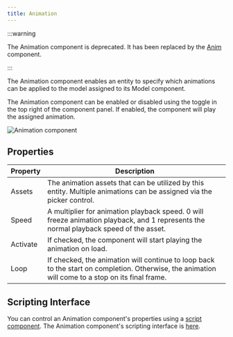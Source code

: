 ```yaml
---
title: Animation
---
```


:::warning

The Animation component is deprecated. It has been replaced by the [Anim](/user-manual/scenes/components/anim) component.

:::

The Animation component enables an entity to specify which animations can be applied to the model assigned to its Model component.

The Animation component can be enabled or disabled using the toggle in the top right of the component panel. If enabled, the component will play the assigned animation.

![Animation component][1]

## Properties

| Property | Description |
|----------|-------------|
| Assets   | The animation assets that can be utilized by this entity. Multiple animations can be assigned via the picker control. |
| Speed    | A multiplier for animation playback speed. 0 will freeze animation playback, and 1 represents the normal playback speed of the asset. |
| Activate | If checked, the component will start playing the animation on load. |
| Loop     | If checked, the animation will continue to loop back to the start on completion. Otherwise, the animation will come to a stop on its final frame. |

## Scripting Interface

You can control an Animation component's properties using a [script component][2]. The Animation component's scripting interface is [here][3].

[1]: /images/user-manual/scenes/components/component-animation.png
[2]: /user-manual/scenes/components/script
[3]: /api/pc.AnimationComponent.html
